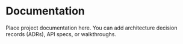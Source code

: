 # Documentation

Place project documentation here. You can add architecture decision records (ADRs), API specs, or walkthroughs.
